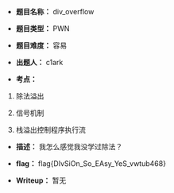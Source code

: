* **题目名称：** div_overflow

* **题目类型：** PWN

* **题目难度：** 容易

* **出题人：** c1ark

* **考点：**

1.  除法溢出

2. 信号机制

3. 栈溢出控制程序执行流

* **描述：**  我怎么感觉我没学过除法？

* **flag：** flag{DIvSiOn_So_EAsy_YeS_vwtub468}

* **Writeup：** 暂无
